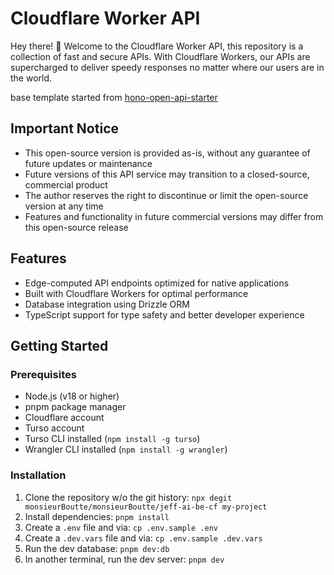 # Cloudflare Worker API

Hey there! 👋 Welcome to the Cloudflare Worker API, this repository is a collection of fast and secure APIs. With Cloudflare Workers, our APIs are supercharged to deliver speedy responses no matter where our users are in the world.

base template started from [hono-open-api-starter](https://github.com/w3cj/hono-node-deployment-examples/tree/main/cloudflare-example)

## Important Notice

- This open-source version is provided as-is, without any guarantee of future updates or maintenance
- Future versions of this API service may transition to a closed-source, commercial product
- The author reserves the right to discontinue or limit the open-source version at any time
- Features and functionality in future commercial versions may differ from this open-source release

## Features

- Edge-computed API endpoints optimized for native applications
- Built with Cloudflare Workers for optimal performance
- Database integration using Drizzle ORM
- TypeScript support for type safety and better developer experience

## Getting Started

### Prerequisites

- Node.js (v18 or higher)
- pnpm package manager
- Cloudflare account
- Turso account
- Turso CLI installed (`npm install -g turso`)
- Wrangler CLI installed (`npm install -g wrangler`)

### Installation

1. Clone the repository w/o the git history: `npx degit monsieurBoutte/monsieurBoutte/jeff-ai-be-cf my-project`
2. Install dependencies: `pnpm install`
3. Create a `.env` file and via: `cp .env.sample .env`
4. Create a `.dev.vars` file and via: `cp .env.sample .dev.vars`
5. Run the dev database: `pnpm dev:db`
6. In another terminal, run the dev server: `pnpm dev`
